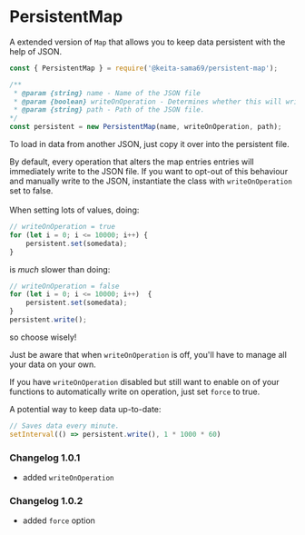 # PersistentMap

A extended version of `Map` that allows you to keep data persistent with the help of JSON.

```js
const { PersistentMap } = require('@keita-sama69/persistent-map');

/**
 * @param {string} name - Name of the JSON file 
 * @param {boolean} writeOnOperation - Determines whether this will write on every operation
 * @param {string} path - Path of the JSON file.
*/
const persistent = new PersistentMap(name, writeOnOperation, path);
```

To load in data from another JSON, just copy it over into the persistent file.

By default, every operation that alters the map entries entries will immediately write to the JSON file.
If you want to opt-out of this behaviour and manually write to the JSON, instantiate the class with `writeOnOperation` set to false. <br><br>When setting lots of values, doing:
```js
// writeOnOperation = true
for (let i = 0; i <= 10000; i++) {
    persistent.set(somedata);
}
```
is *much* slower than doing:
```js
// writeOnOperation = false
for (let i = 0; i <= 10000; i++)  {
    persistent.set(somedata);
}
persistent.write();
```
so choose wisely!


Just be aware that when `writeOnOperation` is off, you'll have to manage all your data on your own.<br>

If you have `writeOnOperation` disabled but still want to enable on of your functions to automatically write on operation, just set `force` to true.

A potential way to keep data up-to-date:
```js
// Saves data every minute.
setInterval(() => persistent.write(), 1 * 1000 * 60)
```

### Changelog 1.0.1
- added `writeOnOperation`

### Changelog 1.0.2
- added `force` option